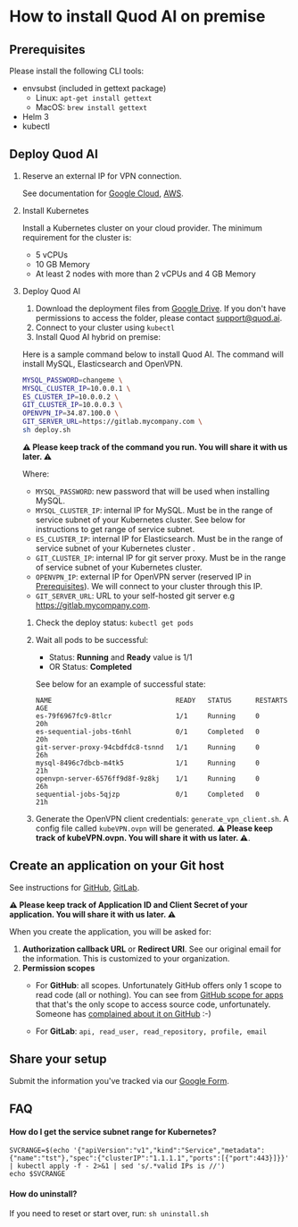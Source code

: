 # How to install Quod AI on premise

## Prerequisites

Please install the following CLI tools:

- envsubst (included in gettext package)
	- Linux: `apt-get install gettext`
	- MacOS: `brew install gettext`
- Helm 3
- kubectl

## Deploy Quod AI

1. Reserve an external IP for VPN connection. 

	See documentation for [Google Cloud](https://cloud.google.com/compute/docs/ip-addresses/reserve-static-external-ip-address), [AWS](https://docs.aws.amazon.com/AWSEC2/latest/UserGuide/elastic-ip-addresses-eip.html).
1. Install Kubernetes 
	
	Install a Kubernetes cluster on your cloud provider. The minimum requirement for the cluster is:
	
	- 5 vCPUs
	- 10 GB Memory
	- At least 2 nodes with more than 2 vCPUs and 4 GB Memory
		
1. Deploy Quod AI
	1. Download the deployment files from [Google Drive](https://drive.google.com/drive/folders/16AhYhBLm_ulZFXuzETAmfiCgjtJrL5nq?usp=sharing). If you don't have permissions to access the folder, please contact [support@quod.ai](mailto:support@quod.ai).
 	1. Connect to your cluster using `kubectl`
 	1. Install Quod AI hybrid on premise:

	Here is a sample command below to install Quod AI. The command will install MySQL, Elasticsearch and OpenVPN.

	```bash
	MYSQL_PASSWORD=changeme \
	MYSQL_CLUSTER_IP=10.0.0.1 \
	ES_CLUSTER_IP=10.0.0.2 \
	GIT_CLUSTER_IP=10.0.0.3 \
	OPENVPN_IP=34.87.100.0 \
	GIT_SERVER_URL=https://gitlab.mycompany.com \
	sh deploy.sh
	```
		
	**⚠️ Please keep track of the command you run. You will share it with us later. ⚠️**
		
	Where:
		
	* `MYSQL_PASSWORD`: new password that will be used when installing MySQL.
	* `MYSQL_CLUSTER_IP`: internal IP for MySQL.  Must be in the range of service subnet of your Kubernetes cluster. See below for instructions to get range of service subnet.
	* `ES_CLUSTER_IP`: internal IP for Elasticsearch.  Must be in the range of service subnet of your Kubernetes cluster .
	* `GIT_CLUSTER_IP`: internal IP for git server proxy.  Must be in the range of service subnet of your Kubernetes cluster.
	* `OPENVPN_IP`: external IP for OpenVPN server (reserved IP in [Prerequisites](#prerequisites)). We will connect to your cluster through this IP.
	* `GIT_SERVER_URL`: URL to your self-hosted git server e.g https://gitlab.mycompany.com.
		
	1. Check the deploy status: `kubectl get pods`
	1. Wait all pods to be successful:
		- Status: **Running** and **Ready** value is 1/1
		- OR Status: **Completed**

		See below for an example of successful state:
		
		```
		NAME                               READY   STATUS      RESTARTS   AGE
		es-79f6967fc9-8tlcr                1/1     Running     0          20h
		es-sequential-jobs-t6nhl           0/1     Completed   0          20h
		git-server-proxy-94cbdfdc8-tsnnd   1/1     Running     0          26h
		mysql-8496c7dbcb-m4tk5             1/1     Running     0          21h
		openvpn-server-6576ff9d8f-9z8kj    1/1     Running     0          26h
		sequential-jobs-5qjzp              0/1     Completed   0          21h
		```
	1. Generate the OpenVPN client credentials: `generate_vpn_client.sh`. A config file called `kubeVPN.ovpn` will be generated. **⚠️ Please keep track of kubeVPN.ovpn. You will share it with us later. ⚠️**.

## Create an application on your Git host

See instructions for [GitHub](https://docs.github.com/en/free-pro-team@latest/developers/apps/creating-an-oauth-app), [GitLab](https://docs.gitlab.com/ee/integration/oauth_provider.html#adding-an-application-through-the-profile). 

**⚠️ Please keep track of Application ID and Client Secret of your application. You will share it with us later. ⚠️**

When you create the application, you will be asked for:

1. **Authorization callback URL** or **Redirect URI**. See our original email for the information. This is customized to your organization.
2. 	**Permission scopes**
	- For **GitHub**: all scopes. Unfortunately GitHub offers only 1 scope to read code (all or nothing). You can see from [GitHub scope for apps](https://docs.github.com/en/free-pro-team@latest/developers/apps/scopes-for-oauth-apps#available-scopes) that that's the only scope to access source code, unfortunately. Someone has [complained about it on GitHub](https://github.com/jollygoodcode/jollygoodcode.github.io/issues/6) :-)

	- For **GitLab**: `api, read_user, read_repository, profile, email`

## Share your setup 

Submit the information you've tracked via our [Google Form](https://docs.google.com/forms/d/e/1FAIpQLSefjQ4DuRoch0WuU9QHK_nNuST58M6GkzewMBjU0MBNk7HBsg/viewform).

## FAQ

#### How do I get the service subnet range for Kubernetes? 
	
```
SVCRANGE=$(echo '{"apiVersion":"v1","kind":"Service","metadata":{"name":"tst"},"spec":{"clusterIP":"1.1.1.1","ports":[{"port":443}]}}' | kubectl apply -f - 2>&1 | sed 's/.*valid IPs is //')
echo $SVCRANGE
```

#### How do uninstall? 

If you need to reset or start over, run: `sh uninstall.sh`
